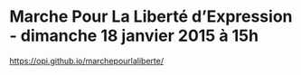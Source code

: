 # Marche Pour La Liberté d’Expression - dimanche 18 janvier 2015 à 15h

https://opi.github.io/marchepourlaliberte/
